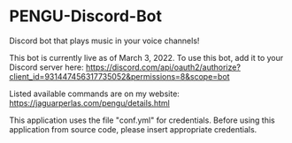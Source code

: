 # PENGU-Discord-Bot
Discord bot that plays music in your voice channels!

This bot is currently live as of March 3, 2022.
To use this bot, add it to your Discord server here:
https://discord.com/api/oauth2/authorize?client_id=931447456317735052&permissions=8&scope=bot

Listed available commands are on my website:
https://jaguarperlas.com/pengu/details.html

This application uses the file "conf.yml" for credentials.
Before using this application from source code, please insert appropriate credentials.
